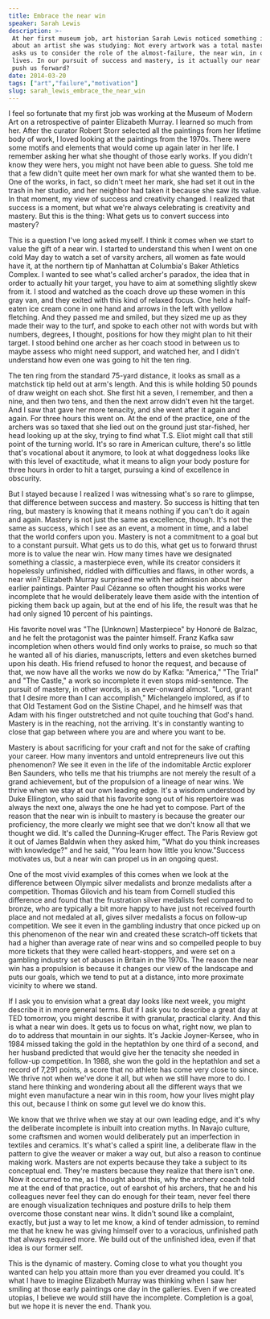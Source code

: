```yaml
---
title: Embrace the near win
speaker: Sarah Lewis
description: >-
 At her first museum job, art historian Sarah Lewis noticed something important
 about an artist she was studying: Not every artwork was a total masterpiece. She
 asks us to consider the role of the almost-failure, the near win, in our own
 lives. In our pursuit of success and mastery, is it actually our near wins that
 push us forward?
date: 2014-03-20
tags: ["art","failure","motivation"]
slug: sarah_lewis_embrace_the_near_win
---
```


I feel so fortunate that my first job was working at the Museum of Modern Art on a
retrospective of painter Elizabeth Murray. I learned so much from her. After the curator
Robert Storr selected all the paintings from her lifetime body of work, I loved looking at
the paintings from the 1970s. There were some motifs and elements that would come up again
later in her life. I remember asking her what she thought of those early works. If you
didn't know they were hers, you might not have been able to guess. She told me that a few
didn't quite meet her own mark for what she wanted them to be. One of the works, in fact,
so didn't meet her mark, she had set it out in the trash in her studio, and her neighbor
had taken it because she saw its value. In that moment, my view of success and creativity
changed. I realized that success is a moment, but what we're always celebrating is
creativity and mastery. But this is the thing: What gets us to convert success into
mastery?

This is a question I've long asked myself. I think it comes when we start to value the
gift of a near win. I started to understand this when I went on one cold May day to watch a
set of varsity archers, all women as fate would have it, at the northern tip of Manhattan
at Columbia's Baker Athletics Complex. I wanted to see what's called archer's paradox, the
idea that in order to actually hit your target, you have to aim at something slightly skew
from it. I stood and watched as the coach drove up these women in this gray van, and they
exited with this kind of relaxed focus. One held a half-eaten ice cream cone in one hand
and arrows in the left with yellow fletching. And they passed me and smiled, but they
sized me up as they made their way to the turf, and spoke to each other not with words but
with numbers, degrees, I thought, positions for how they might plan to hit their target. I
stood behind one archer as her coach stood in between us to maybe assess who might need
support, and watched her, and I didn't understand how even one was going to hit the ten
ring.

The ten ring from the standard 75-yard distance, it looks as small as a matchstick tip
held out at arm's length. And this is while holding 50 pounds of draw weight on each shot.
She first hit a seven, I remember, and then a nine, and then two tens, and then the next
arrow didn't even hit the target. And I saw that gave her more tenacity, and she went
after it again and again. For three hours this went on. At the end of the practice, one of
the archers was so taxed that she lied out on the ground just star-fished, her head
looking up at the sky, trying to find what T.S. Eliot might call that still point of the
turning world. It's so rare in American culture, there's so little that's vocational about
it anymore, to look at what doggedness looks like with this level of exactitude, what it
means to align your body posture for three hours in order to hit a target, pursuing a kind
of excellence in obscurity.

But I stayed because I realized I was witnessing what's so rare to glimpse, that
difference between success and mastery. So success is hitting that ten ring, but mastery is
knowing that it means nothing if you can't do it again and again. Mastery is not just the
same as excellence, though. It's not the same as success, which I see as an event, a
moment in time, and a label that the world confers upon you. Mastery is not a commitment
to a goal but to a constant pursuit. What gets us to do this, what get us to forward
thrust more is to value the near win. How many times have we designated something a
classic, a masterpiece even, while its creator considers it hopelessly unfinished, riddled
with difficulties and flaws, in other words, a near win? Elizabeth Murray surprised me
with her admission about her earlier paintings. Painter Paul Cézanne so often thought his
works were incomplete that he would deliberately leave them aside with the intention of
picking them back up again, but at the end of his life, the result was that he had only
signed 10 percent of his paintings.

His favorite novel was "The [Unknown] Masterpiece" by Honoré de Balzac, and he felt the
protagonist was the painter himself. Franz Kafka saw incompletion when others would find
only works to praise, so much so that he wanted all of his diaries, manuscripts, letters
and even sketches burned upon his death. His friend refused to honor the request, and
because of that, we now have all the works we now do by Kafka: "America," "The Trial" and
"The Castle," a work so incomplete it even stops mid-sentence. The pursuit of mastery, in
other words, is an ever-onward almost. "Lord, grant that I desire more than I can
accomplish," Michelangelo implored, as if to that Old Testament God on the Sistine Chapel,
and he himself was that Adam with his finger outstretched and not quite touching that
God's hand. Mastery is in the reaching, not the arriving. It's in constantly wanting to
close that gap between where you are and where you want to be.

Mastery is about sacrificing for your craft and not for the sake of crafting your career.
How many inventors and untold entrepreneurs live out this phenomenon? We see it even in
the life of the indomitable Arctic explorer Ben Saunders, who tells me that his triumphs
are not merely the result of a grand achievement, but of the propulsion of a lineage of
near wins. We thrive when we stay at our own leading edge. It's a wisdom understood by Duke
Ellington, who said that his favorite song out of his repertoire was always the next one,
always the one he had yet to compose. Part of the reason that the near win is inbuilt to
mastery is because the greater our proficiency, the more clearly we might see that we
don't know all that we thought we did. It's called the Dunning–Kruger effect. The Paris
Review got it out of James Baldwin when they asked him, "What do you think increases with
knowledge?" and he said, "You learn how little you know."Success motivates us, but a near
win can propel us in an ongoing quest.

One of the most vivid examples of this comes when we look at the difference between
Olympic silver medalists and bronze medalists after a competition. Thomas Gilovich and his
team from Cornell studied this difference and found that the frustration silver medalists
feel compared to bronze, who are typically a bit more happy to have just not received
fourth place and not medaled at all, gives silver medalists a focus on follow-up
competition. We see it even in the gambling industry that once picked up on this
phenomenon of the near win and created these scratch-off tickets that had a higher than
average rate of near wins and so compelled people to buy more tickets that they were
called heart-stoppers, and were set on a gambling industry set of abuses in Britain in the
1970s. The reason the near win has a propulsion is because it changes our view of the
landscape and puts our goals, which we tend to put at a distance, into more proximate
vicinity to where we stand.

If I ask you to envision what a great day looks like next week, you might describe it in
more general terms. But if I ask you to describe a great day at TED tomorrow, you might
describe it with granular, practical clarity. And this is what a near win does. It gets us
to focus on what, right now, we plan to do to address that mountain in our sights. It's
Jackie Joyner-Kersee, who in 1984 missed taking the gold in the heptathlon by one third of
a second, and her husband predicted that would give her the tenacity she needed in
follow-up competition. In 1988, she won the gold in the heptathlon and set a record of
7,291 points, a score that no athlete has come very close to since. We thrive not when
we've done it all, but when we still have more to do. I stand here thinking and wondering
about all the different ways that we might even manufacture a near win in this room, how
your lives might play this out, because I think on some gut level we do know
this.

We know that we thrive when we stay at our own leading edge, and it's why the deliberate
incomplete is inbuilt into creation myths. In Navajo culture, some craftsmen and women
would deliberately put an imperfection in textiles and ceramics. It's what's called a
spirit line, a deliberate flaw in the pattern to give the weaver or maker a way out, but
also a reason to continue making work. Masters are not experts because they take a subject
to its conceptual end. They're masters because they realize that there isn't one. Now it
occurred to me, as I thought about this, why the archery coach told me at the end of that
practice, out of earshot of his archers, that he and his colleagues never feel they can do
enough for their team, never feel there are enough visualization techniques and posture
drills to help them overcome those constant near wins. It didn't sound like a complaint,
exactly, but just a way to let me know, a kind of tender admission, to remind me that he
knew he was giving himself over to a voracious, unfinished path that always required
more. We build out of the unfinished idea, even if that idea is our former
self.

This is the dynamic of mastery. Coming close to what you thought you wanted can help you
attain more than you ever dreamed you could. It's what I have to imagine Elizabeth Murray
was thinking when I saw her smiling at those early paintings one day in the galleries.
Even if we created utopias, I believe we would still have the incomplete. Completion is a
goal, but we hope it is never the end. Thank you.

<!--
ad_duration=3.33
comment_count=109
event="TED2014"
external_start_time=0
intro_duration=11.82
is_subtitle_required="False"
is_talk_featured="True"
language="en"
language_swap="False"
native_language="en"
number_of_related_talks=6
number_of_speakers=1
number_of_subtitled_videos=25
number_of_tags=3
number_of_talk_download_languages=25
number_of_talk_more_resources=0
number_of_talk_recommendations=0
number_of_talks_take_actions=0
post_ad_duration=0.83
published_timestamp="2014-04-21 15:04:10"
recording_date="2014-03-20"
speaker_description="Writer"
speaker_is_published=1
speaker_name="Sarah Lewis"
speaker_what_others_say="Sarah Lewis is applying her turbocharged intellect to bridging the gap between art and social policy."
talk_name="Embrace the near win"
talks_tags=["art","failure","motivation"]
url_audio="https://download.ted.com/talks/SarahLewis_2014.mp3?apikey=acme-roadrunner"
url_photo_speaker="https://pe.tedcdn.com/images/ted/9431a7f1724cbafc5446a68da87987490a6047c3_254x191.jpg"
url_photo_talk="https://pe.tedcdn.com/images/ted/4241335095e5e5026566315fbe8a827dc4e05353_1600x1200.jpg"
url_webpage="https://www.ted.com/talks/sarah_lewis_embrace_the_near_win"
video_type_name="TED Stage Talk"
-->